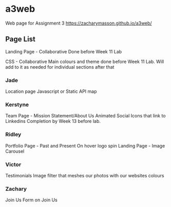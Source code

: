 # a3web
Web page for Assignment 3
https://zacharymasson.github.io/a3web/

## Page List
Landing Page - Collaborative
Done before Week 11 Lab

CSS - Collaborative
Main colours and theme done before Week 11 Lab. Will add to it as needed for individual sections after that

### Jade
Location page
Javascript or Static API map

### Kerstyne
Team Page - Mission Statement/About Us
Animated Social Icons that link to Linkedins
Completion by Week 13 before lab. 

### Ridley
Portfolio Page - Past and Present
On hover logo spin
Landing Page - Image Carousel

### Victor
Testimonials
Image filter that meshes our photos with our websites colours

### Zachary
Join Us
Form on Join Us